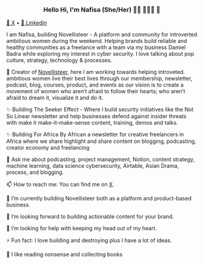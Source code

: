 <h3 align="center"> Hello Hi, I'm Nafisa (She/Her) 👋🏾 👩🏾‍💻 👋 </h3>

<p align="center">
  
  <a href="https://X.com/anafisad">📱 X</a> • 
  <a href="https://linkedin.com/in/anafisad">📼 Linkedin</a>
</p>

I am Nafisa, building Novellisteer - A platform and community for introverted ambitious women during the weekend. Helping brands build reliable and healthy communities as a freelance with a team via my business Damiel Badra while exploring my interest in cyber security. I love talking about pop culture, strategy, technology & processes.


🔭 Creator of <a href="https://novellisteer.com"> Novellisteer</a>, here I am working towards helping introveted. ambitious women live their best lives through our membership, newsletter, podcast, blog, courses, product, and events as our vision is to create a movement of women who aren’t afraid to follow their hearts; who aren’t afraid to dream it, visualize it and do it.

✨ Building The Seeker Effect - Where I build security initiatives like the Not So Linear newsletter and help businesses defend against insider threats with make it make-it-make-sense content, training, demos and talks. 

✨ Building For Africa By African a newsletter for creative freelancers in Africa where we share highlight and share content on blogging, podcasting, creator economy and freelancing

💬 Ask me about podcasting, project management, Notion, content strategy, machine learning, data science cybersecurity, Airtable, Asian Drama, process, and blogging.

📫 How to reach me: You can find me on [X](https://X.com/damielbadra). 

🌱 I’m currently building Novellisteer both as a platform and product-based business.

👯 I’m looking forward to building actionable content for your brand.

🤔 I’m looking for help with keeping my head out of my heart.

⚡ Fun fact: I love building and destroying plus I have a lot of ideas.

🌱 I like reading nonsense and collecting books
<!--
**anafisad/anafisad** is a ✨ _special_ ✨ repository because its `README.md` (this file) appears on your GitHub profile.

⚡️ What I do:

- 🔭 I’m currently working on ...
- 🌱 I’m currently learning ...
- 👯 I’m looking to collaborate on ...
- 🤔 I’m looking for help with ...
- 💬 Ask me about ...
- 📫 How to reach me: ...
- 😄 Pronouns: ...
- ⚡ Fun fact: ...

- 💬 Ask me about ...
- 📫 How to reach me: ...
- 😄 Pronouns: ...
- ⚡ Fun fact: ...
